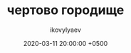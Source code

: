 ---
title: чертово городище
map: 56.941576, 60.347473
description: интересные скалы в окрестностях екатеринубрга
layout: post
date: '2020-03-11 20:00:00 +0500'
region: свердловская область
permalink: "/places/chertovo/"
number: "004"
year: 2020
youtube: 0mr372Q7XM8
photos:
    - link: 1.jpg
    - link: 2.jpg
    - link: 3.jpg
    - link: 4.jpg
    - link: 5.jpg
    - link: 6.jpg
textes: 
    - author: ураловед
      title: Гора чертово городище
      link: https://uraloved.ru/mesta/sverdlovskaya-obl/chertovo-gorodishe
    - author: туристер
      title: Гора чертово городище
      link: https://www.tourister.ru/world/europe/russia/city/ekaterinburg/mount/36605
    - author: наш урал
      title: "Скалы Чертово Городище: описание, как добраться, фото"
      link: https://nashural.ru/mesta/sverdlovskaya-oblast/chertovo-gorodishhe/
    - author: tripadvisor
      title: "чертово городище"
      link: https://www.tripadvisor.ru/Attraction_Review-g2538805-d6522756-Reviews-Chertovo_Gorodische-Kozelsk_Kaluga_Oblast_Central_Russia.html
author: ikovylyaev
---